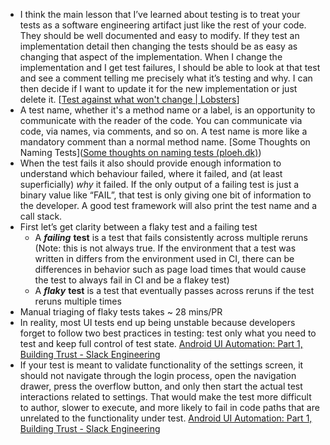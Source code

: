 - I think the main lesson that I’ve learned about testing is to treat your tests as a software engineering artifact just like the rest of your code. They should be well documented and easy to modify. If they test an implementation detail then changing the tests should be as easy as changing that aspect of the implementation. When I change the implementation and I get test failures, I should be able to look at that test and see a comment telling me precisely what it’s testing and why. I can then decide if I want to update it for the new implementation or just delete it.
  [[Test against what won't change | Lobsters](https://lobste.rs/s/8p0q7g/test_against_what_won_t_change)]
- A test name, whether it's a method name or a label, is an opportunity to communicate with the reader of the code. You can communicate via code, via names, via comments, and so on. A test name is more like a mandatory comment than a normal method name. [Some Thoughts on Naming Tests]([Some thoughts on naming tests (ploeh.dk)](https://blog.ploeh.dk/2022/06/13/some-thoughts-on-naming-tests/))
- When the test fails it also should provide enough information to understand which behaviour failed, where it failed, and (at least superficially) _why_ it failed. If the only output of a failing test is just a binary value like “FAIL”, that test is only giving one bit of information to the developer. A good test framework will also print the test name and a call stack.
- First let’s get clarity between a flaky test and a failing test
	-   A **_failing_** **test** is a test that fails consistently across multiple reruns (Note: this is not always true. If the environment that a test was written in differs from the environment used in CI, there can be differences in behavior such as page load times that would cause the test to always fail in CI and be a flakey test)
	-   A **_flaky_** **test** is a test that eventually passes across reruns if the test reruns multiple times
- Manual triaging of flaky tests takes ~ 28 mins/PR
- In reality, most UI tests end up being unstable because developers forget to follow two best practices in testing: test only what you need to test and keep full control of test state. [Android UI Automation: Part 1, Building Trust - Slack Engineering](https://slack.engineering/android-ui-automation-part-1-building-trust/)
- If your test is meant to validate functionality of the settings screen, it should not navigate through the login process, open the navigation drawer, press the overflow button, and only then start the actual test interactions related to settings. That would make the test more difficult to author, slower to execute, and more likely to fail in code paths that are unrelated to the functionality under test. [Android UI Automation: Part 1, Building Trust - Slack Engineering](https://slack.engineering/android-ui-automation-part-1-building-trust/)